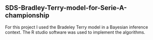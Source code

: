 ## SDS-Bradley-Terry-model-for-Serie-A-championship
For this project  I used the Bradeley Terry model in a Bayesian inference context. The R studio software was used to implement the algorithms.

